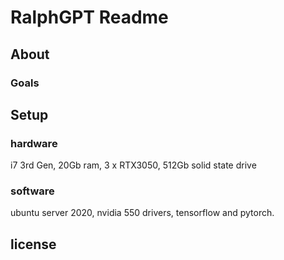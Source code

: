 # RalphGPT Readme

## About
### Goals
## Setup
### hardware 
 i7 3rd Gen, 20Gb ram, 3 x RTX3050, 512Gb solid state drive
 ### software
 ubuntu server 2020, nvidia 550 drivers, tensorflow and pytorch.
## license
